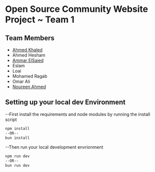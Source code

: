 # Open Source Community Website Project ~ Team 1

## Team Members
- [Ahmed Khaled](https://github.com/a04k/)
- Ahmed Hesham
- [Ammar ElSaied](https://github.com/Ammarrs)
- Eslam
- Loai
- Mohamed Ragab
- Omar Ali 
- [Noureen Ahmed](https://github.com/Noureen-Ahmed)

## Setting up your local dev Environment

--First install the requirements and node modules by running the install script 

```bash
npm install
--OR--
bun install
```

--Then run your local development envrionment

```bash
npm run dev
--OR--
bun run dev
```
